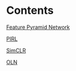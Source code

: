 # Contents

[Feature Pyramid Network](FPN.html)

[PIRL](PIRL.html)

[SimCLR](SimCLR.html)

[OLN](OLN.html)
